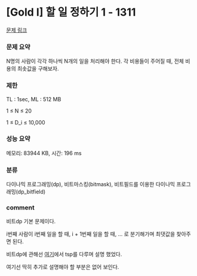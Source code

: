 
# [Gold I] 할 일 정하기 1 - 1311

[문제 링크](https://www.acmicpc.net/problem/1311)

### 문제 요약

<p> N명의 사람이 각각 하나씩 N개의 일을 처리해야 한다. 각 비용들이 주어질 때, 전체 비용의 최솟값을 구해보자. </p>

### 제한

TL : 1sec, ML : 512 MB

1 ≤ N ≤ 20

1 ≤ D_i ≤ 10,000

### 성능 요약

메모리: 83944 KB, 시간: 196 ms

### 분류

다이나믹 프로그래밍(dp), 비트마스킹(bitmask), 비트필드를 이용한 다이나믹 프로그래밍(dp_bitfield)

### comment

비트dp 기본 문제이다.

i번째 사람이 i번째 일을 할 때, i + 1번째 일을 할 때, ... 로 분기해가며 최댓값을 찾아주면 된다.

비트dp에 관해선 [여기](https://github.com/pill27211/Baekjoon/blob/main/Gold/DP/2098_%EC%99%B8%ED%8C%90%EC%9B%90%20%EC%88%9C%ED%9A%8C/README.md)에서 tsp를 다루며 설명 했었다.

여기선 딱히 추가로 설명해야 할 부분은 없어 보인다.
